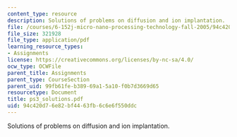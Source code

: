 ```yaml
---
content_type: resource
description: Solutions of problems on diffusion and ion implantation.
file: /courses/6-152j-micro-nano-processing-technology-fall-2005/94c420d76e82bf4463fb6c6e6f550ddc_ps3_solutions.pdf
file_size: 321928
file_type: application/pdf
learning_resource_types:
- Assignments
license: https://creativecommons.org/licenses/by-nc-sa/4.0/
ocw_type: OCWFile
parent_title: Assignments
parent_type: CourseSection
parent_uid: 99fb61fe-b389-69a1-5a10-f0b7d3669d65
resourcetype: Document
title: ps3_solutions.pdf
uid: 94c420d7-6e82-bf44-63fb-6c6e6f550ddc
---
```

Solutions of problems on diffusion and ion implantation.